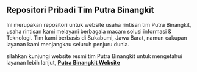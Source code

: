 ## Repositori Pribadi Tim Putra Binangkit

Ini merupakan repositori untuk website usaha rintisan tim Putra Binangkit, usaha rintisan kami melayani berbagaia macam solusi informasi & Teknologi. Tim kami berbasis di Sukabumi, Jawa Barat, namun cakupan layanan kami menjangkau seluruh penjuru dunia.

silahkan kunjungi website resmi tim Putra Binangkit untuk mengetahui layanan lebih lanjut, 
**[Putra Binangkit Website](http://www.putrabinangkit.com)**
